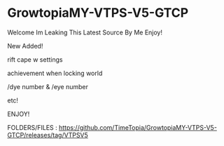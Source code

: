 # GrowtopiaMY-VTPS-V5-GTCP
Welcome Im Leaking This Latest Source By Me Enjoy!

New Added!

rift cape w settings

achievement when locking world

/dye number & /eye number

etc! 

ENJOY!


FOLDERS/FILES : https://github.com/TimeTopia/GrowtopiaMY-VTPS-V5-GTCP/releases/tag/VTPSV5
